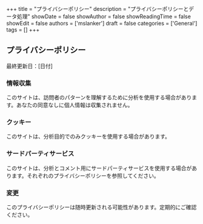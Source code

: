 +++
title = "プライバシーポリシー"
description = "プライバシーポリシーとデータ処理"
showDate = false
showAuthor = false
showReadingTime = false
showEdit = false
authors = ['mslanker']
draft = false
categories = ['General']
tags = []
+++


## プライバシーポリシー

最終更新日：[日付]

### 情報収集

このサイトは、訪問者のパターンを理解するために分析を使用する場合があります。あなたの同意なしに個人情報は収集されません。

### クッキー

このサイトは、分析目的でのみクッキーを使用する場合があります。

### サードパーティサービス

このサイトは、分析とコメント用にサードパーティサービスを使用する場合があります。それぞれのプライバシーポリシーを参照してください。

### 変更

このプライバシーポリシーは随時更新される可能性があります。定期的にご確認ください。
